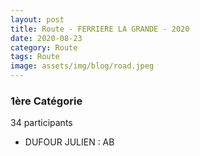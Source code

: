 ```yaml
---
layout: post
title: Route - FERRIERE LA GRANDE - 2020
date: 2020-08-23
category: Route
tags: Route
image: assets/img/blog/road.jpeg
---
```


### 1ère Catégorie
34 participants
- DUFOUR JULIEN : AB
